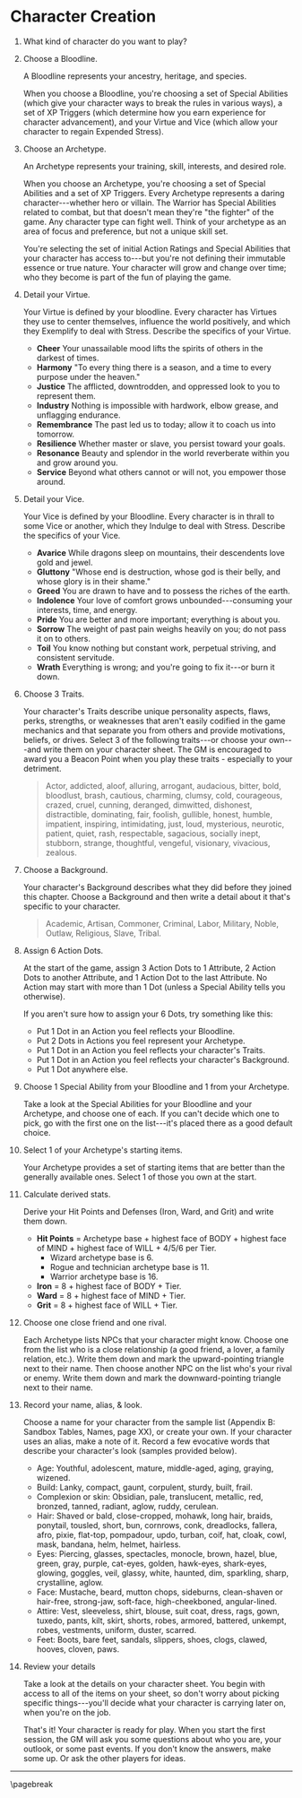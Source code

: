 # Character Creation

1. What kind of character do you want to play?

2. Choose a Bloodline.

    A Bloodline represents your ancestry, heritage, and species.

    When you choose a Bloodline, you're choosing a set of Special Abilities (which give your character ways to break the rules in various ways), a set of XP Triggers (which determine how you earn experience for character advancement), and your Virtue and Vice (which allow your character to regain Expended Stress).

3. Choose an Archetype.

    An Archetype represents your training, skill, interests, and desired role.

    When you choose an Archetype, you're choosing a set of Special Abilities and a set of XP Triggers. Every Archetype represents a daring character---whether hero or villain. The Warrior has Special Abilities related to combat, but that doesn't mean they're "the fighter" of the game. Any character type can fight well. Think of your archetype as an area of focus and preference, but not a unique skill set.

    You're selecting the set of initial Action Ratings and Special Abilities that your character has access to---but you're not defining their immutable essence or true nature. Your character will grow and change over time; who they become is part of the fun of playing the game.

4. Detail your Virtue.

    Your Virtue is defined by your bloodline. Every character has Virtues they use to center themselves, influence the world positively, and which they Exemplify to deal with Stress. Describe the specifics of your Virtue.

    * **Cheer** Your unassailable mood lifts the spirits of others in the darkest of times.
    * **Harmony** "To every thing there is a season, and a time to every purpose under the heaven."
    * **Justice** The afflicted, downtrodden, and oppressed look to you to represent them.
    * **Industry** Nothing is impossible with hardwork, elbow grease, and unflagging endurance.
    * **Remembrance** The past led us to today; allow it to coach us into tomorrow.
    * **Resilience** Whether master or slave, you persist toward your goals.
    * **Resonance** Beauty and splendor in the world reverberate within you and grow around you.
    * **Service** Beyond what others cannot or will not, you empower those around.

5. Detail your Vice.

    Your Vice is defined by your Bloodline. Every character is in thrall to some Vice or another, which they Indulge to deal with Stress. Describe the specifics of your Vice.

    * **Avarice** While dragons sleep on mountains, their descendents love gold and jewel.
    * **Gluttony** "Whose end is destruction, whose god is their belly, and whose glory is in their shame."
    * **Greed** You are drawn to have and to possess the riches of the earth.
    * **Indolence** Your love of comfort grows unbounded---consuming your interests, time, and energy.
    * **Pride** You are better and more important; everything is about you.
    * **Sorrow** The weight of past pain weighs heavily on you; do not pass it on to others.
    * **Toil** You know nothing but constant work, perpetual striving, and consistent servitude.
    * **Wrath** Everything is wrong; and you're going to fix it---or burn it down.

6. Choose 3 Traits.

    Your character's Traits describe unique personality aspects, flaws, perks, strengths, or weaknesses that aren't easily codified in the game mechanics and that separate you from others and provide motivations, beliefs, or drives. Select 3 of the following traits---or choose your own---and write them on your character sheet. The GM is encouraged to award you a Beacon Point when you play these traits - especially to your detriment.

    > Actor, addicted, aloof, alluring, arrogant, audacious, bitter, bold, bloodlust, brash, cautious, charming, clumsy, cold, courageous, crazed, cruel, cunning, deranged, dimwitted, dishonest, distractible, dominating, fair, foolish, gullible, honest, humble, impatient, inspiring, intimidating, just, loud, mysterious, neurotic, patient, quiet, rash, respectable, sagacious, socially inept, stubborn, strange, thoughtful, vengeful, visionary, vivacious, zealous.

7. Choose a Background.

    Your character's Background describes what they did before they joined this chapter. Choose a Background and then write a detail about it that's specific to your character.

    > Academic, Artisan, Commoner, Criminal, Labor, Military, Noble, Outlaw, Religious, Slave, Tribal.

8. Assign 6 Action Dots.

    At the start of the game, assign 3 Action Dots to 1 Attribute, 2 Action Dots to another Attribute, and 1 Action Dot to the last Attribute. No Action may start with more than 1 Dot (unless a Special Ability tells you otherwise).

    If you aren't sure how to assign your 6 Dots, try something like this:

    * Put 1 Dot in an Action you feel reflects your Bloodline.
    * Put 2 Dots in Actions you feel represent your Archetype.
    * Put 1 Dot in an Action you feel reflects your character's Traits.
    * Put 1 Dot in an Action you feel reflects your character's Background.
    * Put 1 Dot anywhere else.

9. Choose 1 Special Ability from your Bloodline and 1 from your Archetype.

    Take a look at the Special Abilities for your Bloodline and your Archetype, and choose one of each. If you can't decide which one to pick, go with the first one on the list---it's placed there as a good default choice.

10. Select 1 of your Archetype's starting items.

    Your Archetype provides a set of starting items that are better than the generally available ones. Select 1 of those you own at the start.

11. Calculate derived stats.

    Derive your Hit Points and Defenses (Iron, Ward, and Grit) and write them down.

    * **Hit Points** = Archetype base + highest face of BODY + highest face of MIND + highest face of WILL + 4/5/6 per Tier.
        * Wizard archetype base is 6.
        * Rogue and technician archetype base is 11.
        * Warrior archetype base is 16.
    * **Iron** = 8 + highest face of BODY + Tier.
    * **Ward** = 8 + highest face of MIND + Tier.
    * **Grit** = 8 + highest face of WILL + Tier.

12. Choose one close friend and one rival.

    Each Archetype lists NPCs that your character might know. Choose one from the list who is a close relationship (a good friend, a lover, a family relation, etc.). Write them down and mark the upward-pointing triangle next to their name. Then choose another NPC on the list who's your rival or enemy. Write them down and mark the downward-pointing triangle next to their name.

13. Record your name, alias, & look.

    Choose a name for your character from the sample list (Appendix B: Sandbox Tables, Names, page XX), or create your own. If your character uses an alias, make a note of it. Record a few evocative words that describe your character's look (samples provided below).

    * Age: Youthful, adolescent, mature, middle-aged, aging, graying, wizened.
    * Build: Lanky, compact, gaunt, corpulent, sturdy, built, frail.
    * Complexion or skin: Obsidian, pale, translucent, metallic, red, bronzed, tanned, radiant, aglow, ruddy, cerulean.
    * Hair: Shaved or bald, close-cropped, mohawk, long hair, braids, ponytail, tousled, short, bun, cornrows, conk, dreadlocks, fallera, afro, pixie, flat-top, pompadour, updo, turban, coif, hat, cloak, cowl, mask, bandana, helm, helmet, hairless.
    * Eyes: Piercing, glasses, spectacles, monocle, brown, hazel, blue, green, gray, purple, cat-eyes, golden, hawk-eyes, shark-eyes, glowing, goggles, veil, glassy, white, haunted, dim, sparkling, sharp, crystalline, aglow.
    * Face: Mustache, beard, mutton chops, sideburns, clean-shaven or hair-free, strong-jaw, soft-face, high-cheekboned, angular-lined.
    * Attire: Vest, sleeveless, shirt, blouse, suit coat, dress, rags, gown, tuxedo, pants, kilt, skirt, shorts, robes, armored, battered, unkempt, robes, vestments, uniform, duster, scarred.
    * Feet: Boots, bare feet, sandals, slippers, shoes, clogs, clawed, hooves, cloven, paws.

14. Review your details

    Take a look at the details on your character sheet. You begin with access to all of the items on your sheet, so don't worry about picking specific things---you'll decide what your character is carrying later on, when you're on the job.

    That's it! Your character is ready for play. When you start the first session, the GM will ask you some questions about who you are, your outlook, or some past events. If you don't know the answers, make some up. Or ask the other players for ideas.

* * * * * * * * * * * * * * * * * * * * * * * * * * * * * * * * * * * * * * * *

\pagebreak
